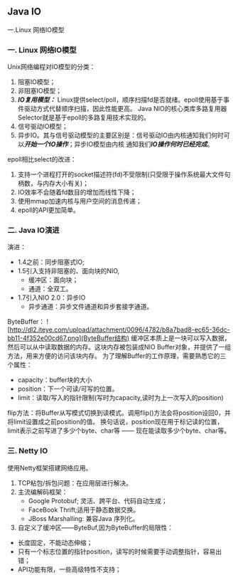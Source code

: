 ## Java IO
一.Linux 网络IO模型

### 一. Linux 网络IO模型

Unix网络编程对IO模型的分类：
1. 阻塞IO模型；
2. 非阻塞IO模型；
3. ***IO复用模型：*** Linux提供select/poll，顺序扫描fd是否就绪。epoll使用基于事件驱动方式代替顺序扫描，因此性能更高。
Java NIO的核心类库多路复用器Selector就是基于epoll的多路复用技术实现的。
4. 信号驱动IO模型；
5. 异步IO。其与信号驱动模型的主要区别是：信号驱动IO由内核通知我们何时可以***开始一个IO操作***；异步IO模型由内核
通知我们***IO操作何时已经完成***。


epoll相比select的改进：
1. 支持一个进程打开的socket描述符(fd)不受限制(只受限于操作系统最大文件句柄数，与内存大小有关)；
2. IO效率不会随着fd数目的增加而线性下降；
3. 使用mmap加速内核与用户空间的消息传递；
4. epoll的API更加简单。

### 二. Java IO演进

演进：
- 1.4之前：同步阻塞式IO;
- 1.5引入支持非阻塞的、面向块的NIO,
    - 缓冲区：面向块；
    - 通道：全双工。
- 1.7引入NIO 2.0：异步IO
    - 异步通道：异步文件通道和异步套接字通道。
    
ByteBuffer：
![http://dl2.iteye.com/upload/attachment/0096/4782/b8a7bad8-ec65-36dc-bb11-4f352e00cd67.png](ByteBuffer结构)
缓冲区本质上是一块可以写入数据，然后可以从中读取数据的内存。这块内存被包装成NIO Buffer对象，并提供了一组方法，用来方便的访问该块内存。 
为了理解Buffer的工作原理，需要熟悉它的三个属性： 
- capacity：buffer块的大小
- position：下一个可读/可写的位置。
- limit：读取/写入的指针限制(写时为capacity,读时为上一次写入的position)

flip方法：将Buffer从写模式切换到读模式。调用flip()方法会将position设回0，并将limit设置成之前position的值。 
换句话说，position现在用于标记读的位置，limit表示之前写进了多少个byte、char等 —— 现在能读取多少个byte、char等。 

### 三. Netty IO

使用Netty框架搭建网络应用。

1. TCP粘包/拆包问题：在应用层进行解决。
2. 主流编解码框架：
    - Google Protobuf; 灵活、跨平台、代码自动生成；
    - FaceBook Thrift;适用于静态数据交换。
    - JBoss Marshalling: 兼容Java 序列化。
3. 自定义了缓冲区——ByteBuf,因为ByteBuffer的局限性：
- 长度固定，不能动态伸缩；
- 只有一个标志位置的指针position，读写的时候需要手动调整指针，容易出错；
- API功能有限，一些高级特性不支持；